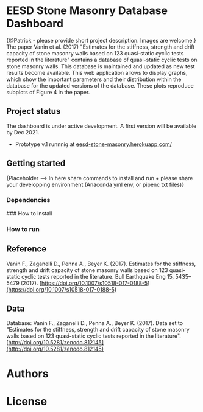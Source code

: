 # EESD Stone Masonry Database Dashboard
{@Patrick - please provide short project description. Images are welcome.}
The paper Vanin et al. (2017) "Estimates for the stiffness, strength and drift capacity of stone masonry walls based on 123 quasi-static cyclic tests reported in the literature" contains a database of quasi-static cyclic tests on stone masonry walls. This database is maintained and updated as new test results become available. This web application allows to display graphs, which show the important parameters and their distribution within the database for the updated versions of the database. These plots reproduce subplots of Figure 4 in the paper.


## Project status
The dashboard is under active development. A first version will be available by Dec 2021.

* Prototype v.1 runnnig at [eesd-stone-masonry.herokuapp.com/](https://eesd-stone-masonry.herokuapp.com/)


## Getting started

{Placeholder --> In here share commands to install and run + please share your developping environment (Anaconda yml env, or pipenc txt files)}

### Dependencies
### How to install
### How to run


## Reference
Vanin F., Zaganelli D., Penna A., Beyer K. (2017). Estimates for the stiffness, strength and drift capacity of stone masonry walls based on 123 quasi-static cyclic tests reported in the literature. Bull Earthquake Eng 15, 5435–5479 (2017). [https://doi.org/10.1007/s10518-017-0188-5](https://doi.org/10.1007/s10518-017-0188-5)

## Data

Database: Vanin F., Zaganelli D., Penna A., Beyer K. (2017). Data set to "Estimates for the stiffness, strength and drift capacity of stone masonry walls based on 123 quasi-static cyclic tests reported in the literature". [http://doi.org/10.5281/zenodo.812145](http://doi.org/10.5281/zenodo.812145)

# Authors 

# License 